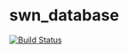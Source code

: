 # swn_database

[![Build Status](https://travis-ci.org/Robtom5/swn_database.svg?branch=master)](https://travis-ci.org/Robtom5/swn_database)
